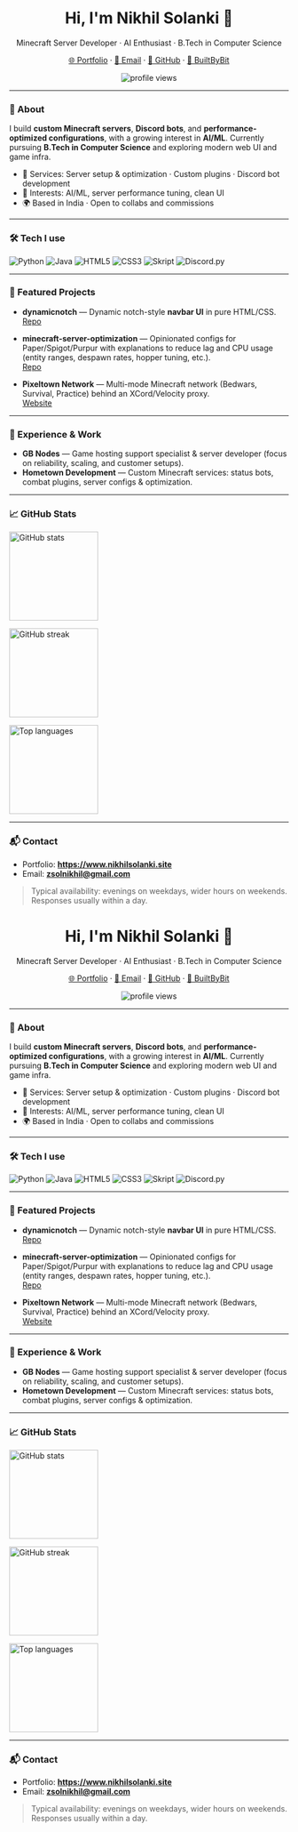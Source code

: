 <!-- Profile Header -->
<h1 align="center">Hi, I'm Nikhil Solanki 👋</h1>
<p align="center">
  Minecraft Server Developer · AI Enthusiast · B.Tech in Computer Science
</p>

<p align="center">
  <a href="https://www.nikhilsolanki.site">🌐 Portfolio</a> ·
  <a href="mailto:zsolnikhil@gmail.com">📧 Email</a> ·
  <a href="https://github.com/solnikhil">🐙 GitHub</a> ·
  <a href="https://builtbybit.com/">🧰 BuiltByBit</a>
</p>

<p align="center">
  <img src="https://komarev.com/ghpvc/?username=solnikhil&style=flat" alt="profile views" />
</p>

---

### 🧭 About
I build **custom Minecraft servers**, **Discord bots**, and **performance-optimized configurations**, with a growing interest in **AI/ML**. Currently pursuing **B.Tech in Computer Science** and exploring modern web UI and game infra.

- 🔧 Services: Server setup & optimization · Custom plugins · Discord bot development  
- 🧪 Interests: AI/ML, server performance tuning, clean UI  
- 🌍 Based in India · Open to collabs and commissions

---

### 🛠️ Tech I use
![Python](https://img.shields.io/badge/Python-3776AB?logo=python&logoColor=white)
![Java](https://img.shields.io/badge/Java-007396?logo=openjdk&logoColor=white)
![HTML5](https://img.shields.io/badge/HTML5-E34F26?logo=html5&logoColor=white)
![CSS3](https://img.shields.io/badge/CSS3-1572B6?logo=css3&logoColor=white)
![Skript](https://img.shields.io/badge/Skript-000000?logo=minecraft&logoColor=white)
![Discord.py](https://img.shields.io/badge/discord.py-5865F2?logo=discord&logoColor=white)

---

### 🚀 Featured Projects
- **dynamicnotch** — Dynamic notch-style **navbar UI** in pure HTML/CSS.  
  <a href="https://github.com/solnikhil/dynamicnotch">Repo</a>

- **minecraft-server-optimization** — Opinionated configs for Paper/Spigot/Purpur with explanations to reduce lag and CPU usage (entity ranges, despawn rates, hopper tuning, etc.).  
  <a href="https://github.com/solnikhil/minecraft-server-optimization">Repo</a>

- **Pixeltown Network** — Multi-mode Minecraft network (Bedwars, Survival, Practice) behind an XCord/Velocity proxy.  
  <a href="https://store.pixetown.fun">Website</a>

---

### 🧩 Experience & Work
- **GB Nodes** — Game hosting support specialist & server developer (focus on reliability, scaling, and customer setups).  
- **Hometown Development** — Custom Minecraft services: status bots, combat plugins, server configs & optimization.

---

### 📈 GitHub Stats
<p>
  <img height="160" src="https://github-readme-stats.vercel.app/api?username=solnikhil&show_icons=true&rank_icon=github&theme=transparent" alt="GitHub stats"/>
</p>
<p>
  <img height="160" src="https://streak-stats.demolab.com?user=solnikhil&theme=transparent" alt="GitHub streak"/>
</p>
<p>
  <img height="160" src="https://github-readme-stats.vercel.app/api/top-langs/?username=solnikhil&layout=compact&theme=transparent" alt="Top languages"/>
</p>

---

### 📬 Contact
- Portfolio: **https://www.nikhilsolanki.site**  
- Email: **zsolnikhil@gmail.com**

> Typical availability: evenings on weekdays, wider hours on weekends. Responses usually within a day.
<!-- Profile Header -->
<h1 align="center">Hi, I'm Nikhil Solanki 👋</h1>
<p align="center">
  Minecraft Server Developer · AI Enthusiast · B.Tech in Computer Science
</p>

<p align="center">
  <a href="https://www.nikhilsolanki.site">🌐 Portfolio</a> ·
  <a href="mailto:zsolnikhil@gmail.com">📧 Email</a> ·
  <a href="https://github.com/solnikhil">🐙 GitHub</a> ·
  <a href="https://builtbybit.com/">🧰 BuiltByBit</a>
</p>

<p align="center">
  <img src="https://komarev.com/ghpvc/?username=solnikhil&style=flat" alt="profile views" />
</p>

---

### 🧭 About
I build **custom Minecraft servers**, **Discord bots**, and **performance-optimized configurations**, with a growing interest in **AI/ML**. Currently pursuing **B.Tech in Computer Science** and exploring modern web UI and game infra.

- 🔧 Services: Server setup & optimization · Custom plugins · Discord bot development  
- 🧪 Interests: AI/ML, server performance tuning, clean UI  
- 🌍 Based in India · Open to collabs and commissions

---

### 🛠️ Tech I use
![Python](https://img.shields.io/badge/Python-3776AB?logo=python&logoColor=white)
![Java](https://img.shields.io/badge/Java-007396?logo=openjdk&logoColor=white)
![HTML5](https://img.shields.io/badge/HTML5-E34F26?logo=html5&logoColor=white)
![CSS3](https://img.shields.io/badge/CSS3-1572B6?logo=css3&logoColor=white)
![Skript](https://img.shields.io/badge/Skript-000000?logo=minecraft&logoColor=white)
![Discord.py](https://img.shields.io/badge/discord.py-5865F2?logo=discord&logoColor=white)

---

### 🚀 Featured Projects
- **dynamicnotch** — Dynamic notch-style **navbar UI** in pure HTML/CSS.  
  <a href="https://github.com/solnikhil/dynamicnotch">Repo</a>

- **minecraft-server-optimization** — Opinionated configs for Paper/Spigot/Purpur with explanations to reduce lag and CPU usage (entity ranges, despawn rates, hopper tuning, etc.).  
  <a href="https://github.com/solnikhil/minecraft-server-optimization">Repo</a>

- **Pixeltown Network** — Multi-mode Minecraft network (Bedwars, Survival, Practice) behind an XCord/Velocity proxy.  
  <a href="https://store.pixetown.fun">Website</a>

---

### 🧩 Experience & Work
- **GB Nodes** — Game hosting support specialist & server developer (focus on reliability, scaling, and customer setups).  
- **Hometown Development** — Custom Minecraft services: status bots, combat plugins, server configs & optimization.

---

### 📈 GitHub Stats
<p>
  <img height="160" src="https://github-readme-stats.vercel.app/api?username=solnikhil&show_icons=true&rank_icon=github&theme=transparent" alt="GitHub stats"/>
</p>
<p>
  <img height="160" src="https://streak-stats.demolab.com?user=solnikhil&theme=transparent" alt="GitHub streak"/>
</p>
<p>
  <img height="160" src="https://github-readme-stats.vercel.app/api/top-langs/?username=solnikhil&layout=compact&theme=transparent" alt="Top languages"/>
</p>

---

### 📬 Contact
- Portfolio: **https://www.nikhilsolanki.site**  
- Email: **zsolnikhil@gmail.com**

> Typical availability: evenings on weekdays, wider hours on weekends. Responses usually within a day.
